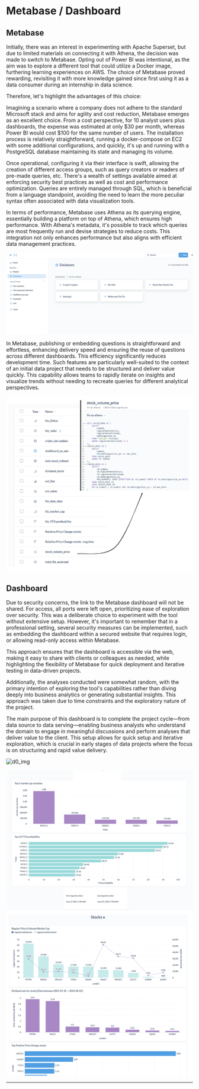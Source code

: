 # Metabase / Dashboard


## Metabase

Initially, there was an interest in experimenting with Apache Superset, but due to limited materials on connecting it with Athena, the decision was made to switch to Metabase. Opting out of Power BI was intentional, as the aim was to explore a different tool that could utilize a Docker image, furthering learning experiences on AWS. The choice of Metabase proved rewarding, revisiting it with more knowledge gained since first using it as a data consumer during an internship in data science.

Therefore, let's highlight the advantages of this choice:

Imagining a scenario where a company does not adhere to the standard Microsoft stack and aims for agility and cost reduction, Metabase emerges as an excellent choice. From a cost perspective, for 10 analyst users plus dashboards, the expense was estimated at only $30 per month, whereas Power BI would cost $100 for the same number of users. The installation process is relatively straightforward, running a docker-compose on EC2 with some additional configurations, and quickly, it's up and running with a PostgreSQL database maintaining its state and managing its volume.

Once operational, configuring it via their interface is swift, allowing the creation of different access groups, such as query creators or readers of pre-made queries, etc. There's a wealth of settings available aimed at enforcing security best practices as well as cost and performance optimization. Queries are entirely managed through SQL, which is beneficial from a language standpoint, avoiding the need to learn the more peculiar syntax often associated with data visualization tools.

In terms of performance, Metabase uses Athena as its querying engine, essentially building a platform on top of Athena, which ensures high performance. With Athena's metadata, it's possible to track which queries are most frequently run and devise strategies to reduce costs. This integration not only enhances performance but also aligns with efficient data management practices.

![m0_img](../assets/images/metabase_01.png)

In Metabase, publishing or embedding questions is straightforward and effortless, enhancing delivery speed and ensuring the reuse of questions across different dashboards. This efficiency significantly reduces development time. Such features are particularly well-suited to the context of an initial data project that needs to be structured and deliver value quickly. This capability allows teams to rapidly iterate on insights and visualize trends without needing to recreate queries for different analytical perspectives.

![m1_img](../assets/images/mquestion.png)


## Dashboard

Due to security concerns, the link to the Metabase dashboard will not be shared. For access, all ports were left open, prioritizing ease of exploration over security. This was a deliberate choice to experiment with the tool without extensive setup. However, it's important to remember that in a professional setting, several security measures can be implemented, such as embedding the dashboard within a secured website that requires login, or allowing read-only access within Metabase.

This approach ensures that the dashboard is accessible via the web, making it easy to share with clients or colleagues as needed, while highlighting the flexibility of Metabase for quick deployment and iterative testing in data-driven projects.

Additionally, the analyses conducted were somewhat random, with the primary intention of exploring the tool's capabilities rather than diving deeply into business analytics or generating substantial insights. This approach was taken due to time constraints and the exploratory nature of the project.

The main purpose of this dashboard is to complete the project cycle—from data source to data serving—enabling business analysts who understand the domain to engage in meaningful discussions and perform analyses that deliver value to the client. This setup allows for quick setup and iterative exploration, which is crucial in early stages of data projects where the focus is on structuring and rapid value delivery.

![d0_img](../assets/images/dash01.png)

![d1_img](../assets/images/dash02.png)

------
